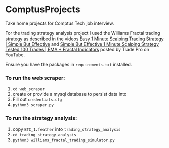 # ComptusProjects
Take home projects for Comptus Tech job interview.

For the trading strategy analysis project I used the Williams Fractal trading strategy as described in the videos [Easy 1 Minute Scalping Trading Strategy | Simple But Effective](https://www.youtube.com/watch?v=juZlrecsIts) and [Simple But Effective 1 Minute Scalping Strategy Tested 100 Trades | EMA + Fractal Indicators](https://www.youtube.com/watch?v=0Q6iENmeUys) posted by Trade Pro on YouTube.

Ensure you have the packages in `requirements.txt` installed.

### To run the web scraper:
1. `cd web_scraper`
2. create or provide a mysql database to persist data into
3. Fill out `credentials.cfg`
4. `python3 scraper.py`

### To run the strategy analysis:
1. copy `BTC_1.feather` into `trading_strategy_analysis`
2. `cd trading_strategy_analysis`
3. `python3 williams_fractal_trading_simulator.py`
